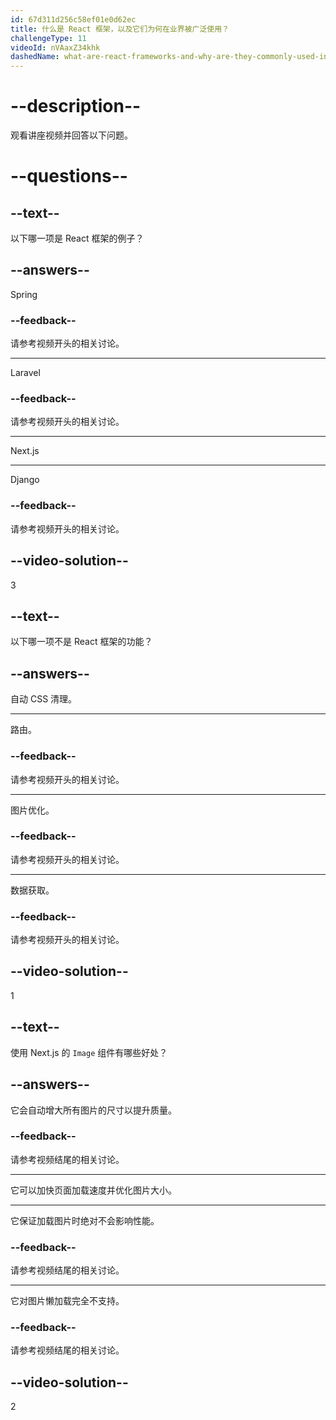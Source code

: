 ```yaml
---
id: 67d311d256c58ef01e0d62ec
title: 什么是 React 框架，以及它们为何在业界被广泛使用？
challengeType: 11
videoId: nVAaxZ34khk
dashedName: what-are-react-frameworks-and-why-are-they-commonly-used-in-the-industry
---
```


# --description--

观看讲座视频并回答以下问题。

# --questions--

## --text--

以下哪一项是 React 框架的例子？

## --answers--

Spring

### --feedback--

请参考视频开头的相关讨论。

---

Laravel

### --feedback--

请参考视频开头的相关讨论。

---

Next.js

---

Django

### --feedback--

请参考视频开头的相关讨论。

## --video-solution--

3

## --text--

以下哪一项不是 React 框架的功能？

## --answers--

自动 CSS 清理。

---

路由。

### --feedback--

请参考视频开头的相关讨论。

---

图片优化。

### --feedback--

请参考视频开头的相关讨论。

---

数据获取。

### --feedback--

请参考视频开头的相关讨论。

## --video-solution--

1

## --text--

使用 Next.js 的 `Image` 组件有哪些好处？

## --answers--

它会自动增大所有图片的尺寸以提升质量。

### --feedback--

请参考视频结尾的相关讨论。

---

它可以加快页面加载速度并优化图片大小。

---

它保证加载图片时绝对不会影响性能。

### --feedback--

请参考视频结尾的相关讨论。

---

它对图片懒加载完全不支持。

### --feedback--

请参考视频结尾的相关讨论。

## --video-solution--

2

